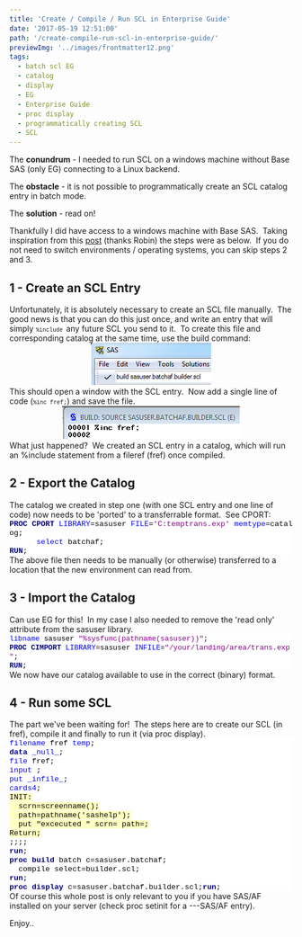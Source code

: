 ```yaml
---
title: 'Create / Compile / Run SCL in Enterprise Guide'
date: '2017-05-19 12:51:00'
path: '/create-compile-run-scl-in-enterprise-guide/'
previewImg: '../images/frontmatter12.png'
tags:
  - batch scl EG
  - catalog
  - display
  - EG
  - Enterprise Guide
  - proc display
  - programmatically creating SCL
  - SCL
---
```


The <b>conundrum</b> - I needed to run SCL on a windows machine without Base SAS (only EG) connecting to a Linux backend.

The <b>obstacle</b> - it is not possible to programmatically create an SCL catalog entry in batch mode.

The <b>solution</b> - read on!

Thankfully I did have access to a windows machine with Base SAS.  Taking inspiration from this <a href="https://groups.google.com/forum/#!topic/comp.soft-sys.sas/6szbPqepPi4" target="_blank" rel="noopener">post</a> (thanks Robin) the steps were as below.  If you do not need to switch environments / operating systems, you can skip steps 2 and 3.

<h2>1 - Create an SCL Entry</h2>
Unfortunately, it is absolutely necessary to create an SCL file manually.  The good news is that you can do this just once, and write an entry that will simply <span style="font-family: 'courier new' , 'courier' , monospace; font-size: x-small;">%include </span>any future SCL you send to it.  To create this file and corresponding catalog at the same time, use the build command:
<div style="clear: both; text-align: center;"><a style="margin-left: 1em; margin-right: 1em;" href="../images/Capture.png"><img class="alignnone" src="../images/Capture_1.png" alt="" width="214" height="75" border="0" /></a></div>
This should open a window with the SCL entry.  Now add a single line of code (<span style="font-family: 'courier new' , 'courier' , monospace; font-size: x-small;">%inc fref;</span>) and save the file.
<div style="clear: both; text-align: center;"><a style="margin-left: 1em; margin-right: 1em;" href="../images/Capture2.png"><img src="../images/Capture2_1.png" border="0" /></a></div>
What just happened?  We created an SCL entry in a catalog, which will run an %include statement from a fileref (fref) once compiled.
<h2>2 - Export the Catalog</h2>
The catalog we created in step one (with one SCL entry and one line of code) now needs to be 'ported' to a transferrable format.  See CPORT:
<div style="background-color: white; color: #222222; font-family: arial, sans-serif; font-size: 12.8px;"><b><span style="color: navy; font-family: 'courier new'; font-size: 10pt;">PROC</span></b><span style="color: black; font-family: 'courier new'; font-size: 10pt;"> </span><b><span style="color: navy; font-family: 'courier new'; font-size: 10pt;">CPORT</span></b><span style="color: black; font-family: 'courier new'; font-size: 10pt;"> </span><span style="color: blue; font-family: 'courier new'; font-size: 10pt;">LIBRARY</span><span style="color: black; font-family: 'courier new'; font-size: 10pt;">=sasuser </span><span style="color: blue; font-family: 'courier new'; font-size: 10pt;">FILE</span><span style="color: black; font-family: 'courier new'; font-size: 10pt;">=</span><span style="color: purple; font-family: 'courier new'; font-size: 10pt;">'C:temptrans.exp'</span><span style="color: black; font-family: 'courier new'; font-size: 10pt;"> </span><span style="color: blue; font-family: 'courier new'; font-size: 10pt;">memtype</span><span style="color: black; font-family: 'courier new'; font-size: 10pt;">=catalog;<u></u><u></u></span></div>
<div style="background-color: white; color: #222222; font-family: arial, sans-serif; font-size: 12.8px;"><span style="color: black; font-family: 'courier new'; font-size: 10pt;">      </span><span style="color: blue; font-family: 'courier new'; font-size: 10pt;">select</span><span style="color: black; font-family: 'courier new'; font-size: 10pt;"> batchaf; <u></u><u></u></span></div>
<div style="background-color: white; color: #222222; font-family: arial, sans-serif; font-size: 12.8px;"><b><span style="color: navy; font-family: 'courier new'; font-size: 10pt;">RUN</span></b><span style="color: black; font-family: 'courier new'; font-size: 10pt;">;</span></div>
The above file then needs to be manually (or otherwise) transferred to a location that the new environment can read from.
<h2>3 - Import the Catalog</h2>
Can use EG for this!  In my case I also needed to remove the 'read only' attribute from the sasuser library.
<div style="background-color: white; color: #222222; font-family: arial, sans-serif; font-size: 12.8px;"><span style="background-attachment: initial; background-clip: initial; background-image: initial; background-origin: initial; background-position: initial; background-repeat: initial; background-size: initial; color: blue; font-family: 'courier new';">libname</span><span style="background-attachment: initial; background-clip: initial; background-image: initial; background-origin: initial; background-position: initial; background-repeat: initial; background-size: initial; color: black; font-family: 'courier new';"> sasuser </span><span style="background-attachment: initial; background-clip: initial; background-image: initial; background-origin: initial; background-position: initial; background-repeat: initial; background-size: initial; color: purple; font-family: 'courier new';">"%sysfunc(pathname(sasuser))"</span><span style="background-attachment: initial; background-clip: initial; background-image: initial; background-origin: initial; background-position: initial; background-repeat: initial; background-size: initial; color: black; font-family: 'courier new';">;<u></u><u></u></span></div>
<div style="background-color: white; color: #222222; font-family: arial, sans-serif; font-size: 12.8px;"><b><span style="background-attachment: initial; background-clip: initial; background-image: initial; background-origin: initial; background-position: initial; background-repeat: initial; background-size: initial; color: navy; font-family: 'courier new';">PROC</span></b><span style="background-attachment: initial; background-clip: initial; background-image: initial; background-origin: initial; background-position: initial; background-repeat: initial; background-size: initial; color: black; font-family: 'courier new';"> </span><b><span style="background-attachment: initial; background-clip: initial; background-image: initial; background-origin: initial; background-position: initial; background-repeat: initial; background-size: initial; color: navy; font-family: 'courier new';">CIMPORT</span></b><span style="background-attachment: initial; background-clip: initial; background-image: initial; background-origin: initial; background-position: initial; background-repeat: initial; background-size: initial; color: black; font-family: 'courier new';"> </span><span style="background-attachment: initial; background-clip: initial; background-image: initial; background-origin: initial; background-position: initial; background-repeat: initial; background-size: initial; color: blue; font-family: 'courier new';">LIBRARY</span><span style="background-attachment: initial; background-clip: initial; background-image: initial; background-origin: initial; background-position: initial; background-repeat: initial; background-size: initial; color: black; font-family: 'courier new';">=sasuser </span><span style="background-attachment: initial; background-clip: initial; background-image: initial; background-origin: initial; background-position: initial; background-repeat: initial; background-size: initial; color: blue; font-family: 'courier new';">INFILE</span><span style="background-attachment: initial; background-clip: initial; background-image: initial; background-origin: initial; background-position: initial; background-repeat: initial; background-size: initial; color: black; font-family: 'courier new';">=</span><span style="background-attachment: initial; background-clip: initial; background-image: initial; background-origin: initial; background-position: initial; background-repeat: initial; background-size: initial; color: purple; font-family: 'courier new';">"/your/landing/area/trans.exp"</span><span style="background-attachment: initial; background-clip: initial; background-image: initial; background-origin: initial; background-position: initial; background-repeat: initial; background-size: initial; color: black; font-family: 'courier new';">; <u></u><u></u></span></div>
<div style="background-color: white; color: #222222; font-family: arial, sans-serif; font-size: 12.8px;"><b><span style="background-attachment: initial; background-clip: initial; background-image: initial; background-origin: initial; background-position: initial; background-repeat: initial; background-size: initial; color: navy; font-family: 'courier new';">RUN</span></b><span style="background-attachment: initial; background-clip: initial; background-image: initial; background-origin: initial; background-position: initial; background-repeat: initial; background-size: initial; color: black; font-family: 'courier new';">;</span></div>
We now have our catalog available to use in the correct (binary) format.
<h2>4 - Run some SCL</h2>
The part we've been waiting for!  The steps here are to create our SCL (in fref), compile it and finally to run it (via proc display).
<div style="background-color: white; color: #222222; font-family: arial, sans-serif; font-size: 12.8px;"><span style="color: blue; font-family: 'courier new'; font-size: 10pt;">filename</span><span style="color: black; font-family: 'courier new'; font-size: 10pt;"> fref </span><span style="color: blue; font-family: 'courier new'; font-size: 10pt;">temp</span><span style="color: black; font-family: 'courier new'; font-size: 10pt;">;<u></u><u></u></span></div>
<div style="background-color: white; color: #222222; font-family: arial, sans-serif; font-size: 12.8px;"><b><span style="color: navy; font-family: 'courier new'; font-size: 10pt;">data</span></b><span style="color: black; font-family: 'courier new'; font-size: 10pt;"> </span><span style="color: blue; font-family: 'courier new'; font-size: 10pt;">_null_</span><span style="color: black; font-family: 'courier new'; font-size: 10pt;">;<u></u><u></u></span></div>
<div style="background-color: white; color: #222222; font-family: arial, sans-serif; font-size: 12.8px;"><span style="color: blue; font-family: 'courier new'; font-size: 10pt;">file</span><span style="color: black; font-family: 'courier new'; font-size: 10pt;"> fref;<u></u><u></u></span></div>
<div style="background-color: white; color: #222222; font-family: arial, sans-serif; font-size: 12.8px;"><span style="color: blue; font-family: 'courier new'; font-size: 10pt;">input</span><span style="color: black; font-family: 'courier new'; font-size: 10pt;"> ;<u></u><u></u></span></div>
<div style="background-color: white; color: #222222; font-family: arial, sans-serif; font-size: 12.8px;"><span style="color: blue; font-family: 'courier new'; font-size: 10pt;">put</span><span style="color: black; font-family: 'courier new'; font-size: 10pt;"> </span><span style="color: blue; font-family: 'courier new'; font-size: 10pt;">_infile_</span><span style="color: black; font-family: 'courier new'; font-size: 10pt;">;<u></u><u></u></span></div>
<div style="background-color: white; color: #222222; font-family: arial, sans-serif; font-size: 12.8px;"><span style="color: blue; font-family: 'courier new'; font-size: 10pt;">cards4</span><span style="color: black; font-family: 'courier new'; font-size: 10pt;">;<u></u><u></u></span></div>
<div style="background-color: white; color: #222222; font-family: arial, sans-serif; font-size: 12.8px;"><span style="background: #ffffc0; color: black; font-family: 'courier new'; font-size: 10pt;">INIT:</span></div>
<div style="background-color: white; color: #222222; font-family: arial, sans-serif; font-size: 12.8px;"><span style="background: #ffffc0; color: black; font-family: 'courier new'; font-size: 10pt;">  scrn=screenname();<u></u><u></u></span></div>
<div style="background-color: white; color: #222222; font-family: arial, sans-serif; font-size: 12.8px;"><span style="background: #ffffc0; color: black; font-family: 'courier new'; font-size: 10pt;">  path=pathname('sashelp');<u></u><u></u></span></div>
<div style="background-color: white; color: #222222; font-family: arial, sans-serif; font-size: 12.8px;"><span style="background: #ffffc0; color: black; font-family: 'courier new'; font-size: 10pt;">  put "excecuted " scrn= path=;</span></div>
<div style="background-color: white; color: #222222; font-family: arial, sans-serif; font-size: 12.8px;"><span style="background: #ffffc0; color: black; font-family: 'courier new'; font-size: 10pt;">Return;<u></u><u></u></span></div>
<div style="background-color: white; color: #222222; font-family: arial, sans-serif; font-size: 12.8px;"><span style="color: black; font-family: 'courier new'; font-size: 10pt;">;;;;<u></u><u></u></span></div>
<div style="background-color: white; color: #222222; font-family: arial, sans-serif; font-size: 12.8px;"><b><span style="color: navy; font-family: 'courier new'; font-size: 10pt;">run</span></b><span style="color: black; font-family: 'courier new'; font-size: 10pt;">;<u></u><u></u></span></div>
<div style="background-color: white; color: #222222; font-family: arial, sans-serif; font-size: 12.8px;"><b><span style="color: navy; font-family: 'courier new'; font-size: 10pt;">proc</span></b><span style="color: black; font-family: 'courier new'; font-size: 10pt;"> </span><b><span style="color: navy; font-family: 'courier new'; font-size: 10pt;">build</span></b><span style="color: black; font-family: 'courier new'; font-size: 10pt;"> batch c=sasuser.batchaf;<u></u><u></u></span></div>
<div style="background-color: white; color: #222222; font-family: arial, sans-serif; font-size: 12.8px;"><span style="color: black; font-family: 'courier new'; font-size: 10pt;">  compile select=builder.scl;<u></u><u></u></span></div>
<div style="background-color: white; color: #222222; font-family: arial, sans-serif; font-size: 12.8px;"><b><span style="color: navy; font-family: 'courier new'; font-size: 10pt;">run</span></b><span style="color: black; font-family: 'courier new'; font-size: 10pt;">;<u></u><u></u></span></div>
<div style="background-color: white; color: #222222; font-family: arial, sans-serif; font-size: 12.8px;"></div>
<div style="background-color: white; color: #222222; font-family: arial, sans-serif; font-size: 12.8px;"><b><span style="color: navy; font-family: 'courier new'; font-size: 10pt;">proc</span></b><span style="color: black; font-family: 'courier new'; font-size: 10pt;"> </span><b><span style="color: navy; font-family: 'courier new'; font-size: 10pt;">display</span></b><span style="color: black; font-family: 'courier new'; font-size: 10pt;"> c=sasuser.batchaf.builder.scl;</span><b><span style="color: navy; font-family: 'courier new'; font-size: 10pt;"><wbr />run</span></b><span style="color: black; font-family: 'courier new'; font-size: 10pt;">;<u></u><u></u></span></div>
<div style="background-color: white; color: #222222; font-family: arial, sans-serif; font-size: 12.8px;"></div>
Of course this whole post is only relevant to you if you have SAS/AF installed on your server (check proc setinit for a ---SAS/AF entry).

Enjoy..
